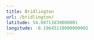 ```yaml
---
title: Bridlington
url: /bridlington/
latitude: 54.08713830000001
longitude: -0.19645110000000002
---
```

